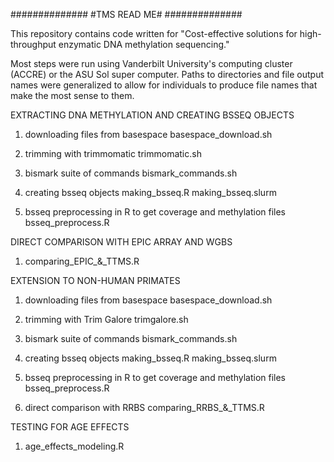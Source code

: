 ##############
#TMS READ ME#
##############

This repository contains code written for "Cost-effective solutions for high-throughput enzymatic DNA methylation sequencing."

Most steps were run using Vanderbilt University's computing cluster (ACCRE) or the ASU Sol super computer. Paths to directories and file output names were generalized to allow for individuals to produce file names that make the most sense to them. 


EXTRACTING DNA METHYLATION AND CREATING BSSEQ OBJECTS
1. downloading files from basespace
	basespace_download.sh

2. trimming with trimmomatic
	trimmomatic.sh

3. bismark suite of commands
	bismark_commands.sh

4. creating bsseq objects
	making_bsseq.R
	making_bsseq.slurm

5. bsseq preprocessing in R to get coverage and methylation files
	bsseq_preprocess.R


DIRECT COMPARISON WITH EPIC ARRAY AND WGBS
1. comparing_EPIC_&_TTMS.R


EXTENSION TO NON-HUMAN PRIMATES
1. downloading files from basespace
	basespace_download.sh

2. trimming with Trim Galore
	trimgalore.sh

3. bismark suite of commands
	bismark_commands.sh

4. creating bsseq objects
	making_bsseq.R
	making_bsseq.slurm

5. bsseq preprocessing in R to get coverage and methylation files
	bsseq_preprocess.R

6. direct comparison with RRBS
	comparing_RRBS_&_TTMS.R

TESTING FOR AGE EFFECTS
1. age_effects_modeling.R
